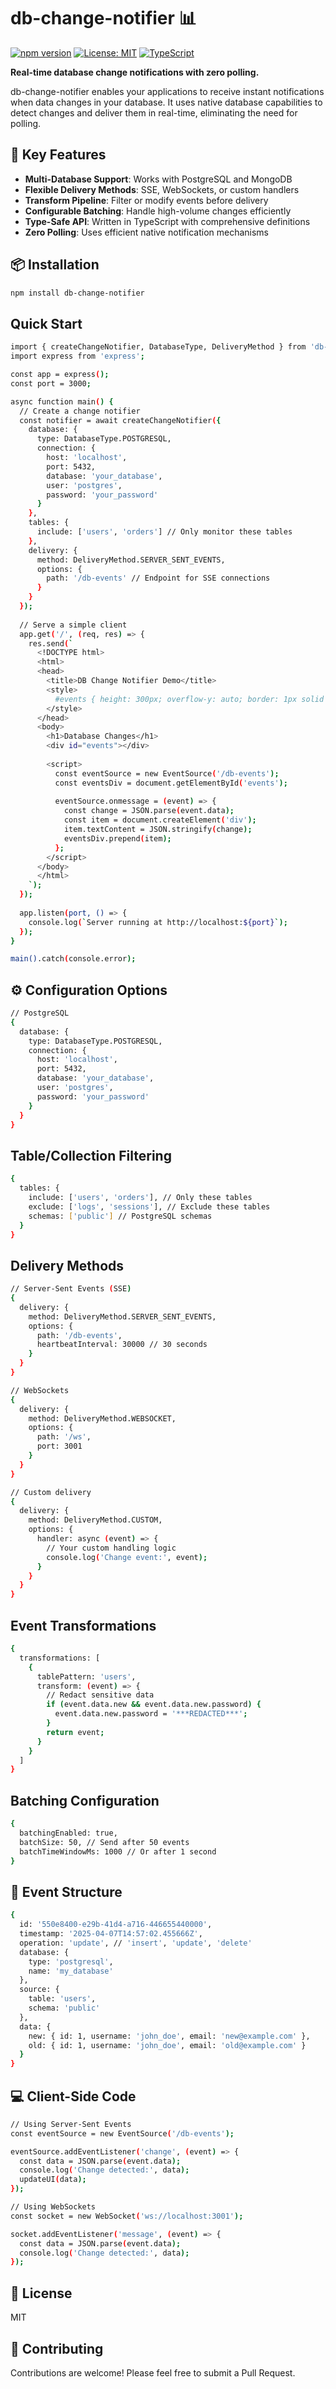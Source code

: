 # db-change-notifier 📊

[![npm version](https://img.shields.io/npm/v/db-change-notifier.svg)](https://www.npmjs.com/package/db-change-notifier)
[![License: MIT](https://img.shields.io/badge/License-MIT-blue.svg)](https://opensource.org/licenses/MIT)
[![TypeScript](https://img.shields.io/badge/TypeScript-5.0%2B-blue)](https://www.typescriptlang.org/)

**Real-time database change notifications with zero polling.**

db-change-notifier enables your applications to receive instant notifications when data changes in your database. It uses native database capabilities to detect changes and deliver them in real-time, eliminating the need for polling.

## 🌟 Key Features

- **Multi-Database Support**: Works with PostgreSQL and MongoDB
- **Flexible Delivery Methods**: SSE, WebSockets, or custom handlers
- **Transform Pipeline**: Filter or modify events before delivery
- **Configurable Batching**: Handle high-volume changes efficiently
- **Type-Safe API**: Written in TypeScript with comprehensive definitions
- **Zero Polling**: Uses efficient native notification mechanisms

## 📦 Installation

```bash
npm install db-change-notifier
```

## Quick Start
```bash
import { createChangeNotifier, DatabaseType, DeliveryMethod } from 'db-change-notifier';
import express from 'express';

const app = express();
const port = 3000;

async function main() {
  // Create a change notifier
  const notifier = await createChangeNotifier({
    database: {
      type: DatabaseType.POSTGRESQL,
      connection: {
        host: 'localhost',
        port: 5432,
        database: 'your_database',
        user: 'postgres',
        password: 'your_password'
      }
    },
    tables: {
      include: ['users', 'orders'] // Only monitor these tables
    },
    delivery: {
      method: DeliveryMethod.SERVER_SENT_EVENTS,
      options: {
        path: '/db-events' // Endpoint for SSE connections
      }
    }
  });
  
  // Serve a simple client
  app.get('/', (req, res) => {
    res.send(`
      <!DOCTYPE html>
      <html>
      <head>
        <title>DB Change Notifier Demo</title>
        <style>
          #events { height: 300px; overflow-y: auto; border: 1px solid #ccc; padding: 10px; }
        </style>
      </head>
      <body>
        <h1>Database Changes</h1>
        <div id="events"></div>
        
        <script>
          const eventSource = new EventSource('/db-events');
          const eventsDiv = document.getElementById('events');
          
          eventSource.onmessage = (event) => {
            const change = JSON.parse(event.data);
            const item = document.createElement('div');
            item.textContent = JSON.stringify(change);
            eventsDiv.prepend(item);
          };
        </script>
      </body>
      </html>
    `);
  });
  
  app.listen(port, () => {
    console.log(`Server running at http://localhost:${port}`);
  });
}

main().catch(console.error);
```

## ⚙️ Configuration Options
```bash
// PostgreSQL
{
  database: {
    type: DatabaseType.POSTGRESQL,
    connection: {
      host: 'localhost',
      port: 5432,
      database: 'your_database',
      user: 'postgres',
      password: 'your_password'
    }
  }
}
```

## Table/Collection Filtering
```bash
{
  tables: {
    include: ['users', 'orders'], // Only these tables
    exclude: ['logs', 'sessions'], // Exclude these tables
    schemas: ['public'] // PostgreSQL schemas
  }
}
```

## Delivery Methods
```bash
// Server-Sent Events (SSE)
{
  delivery: {
    method: DeliveryMethod.SERVER_SENT_EVENTS,
    options: {
      path: '/db-events',
      heartbeatInterval: 30000 // 30 seconds
    }
  }
}

// WebSockets
{
  delivery: {
    method: DeliveryMethod.WEBSOCKET,
    options: {
      path: '/ws',
      port: 3001
    }
  }
}

// Custom delivery
{
  delivery: {
    method: DeliveryMethod.CUSTOM,
    options: {
      handler: async (event) => {
        // Your custom handling logic
        console.log('Change event:', event);
      }
    }
  }
}
```

## Event Transformations


```bash
{
  transformations: [
    {
      tablePattern: 'users',
      transform: (event) => {
        // Redact sensitive data
        if (event.data.new && event.data.new.password) {
          event.data.new.password = '***REDACTED***';
        }
        return event;
      }
    }
  ]
}
```

## Batching Configuration
```bash
{
  batchingEnabled: true,
  batchSize: 50, // Send after 50 events
  batchTimeWindowMs: 1000 // Or after 1 second
}
```

## 📡 Event Structure
```bash
{
  id: '550e8400-e29b-41d4-a716-446655440000',
  timestamp: '2025-04-07T14:57:02.455666Z',
  operation: 'update', // 'insert', 'update', 'delete'
  database: {
    type: 'postgresql',
    name: 'my_database'
  },
  source: {
    table: 'users',
    schema: 'public'
  },
  data: {
    new: { id: 1, username: 'john_doe', email: 'new@example.com' },
    old: { id: 1, username: 'john_doe', email: 'old@example.com' }
  }
}
```

## 💻 Client-Side Code
```bash
// Using Server-Sent Events
const eventSource = new EventSource('/db-events');

eventSource.addEventListener('change', (event) => {
  const data = JSON.parse(event.data);
  console.log('Change detected:', data);
  updateUI(data);
});

// Using WebSockets
const socket = new WebSocket('ws://localhost:3001');

socket.addEventListener('message', (event) => {
  const data = JSON.parse(event.data);
  console.log('Change detected:', data);
});
```
## 📜 License
MIT

## 🤝 Contributing
Contributions are welcome! Please feel free to submit a Pull Request.
